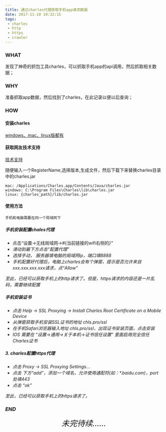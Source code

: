 ```yaml
---
title: 通过charles代理获取手机app请求数据
date: 2017-11-10 19:32:15
tags:
 - charles
 - http
 - https
 - crawler
---
```


### WHAT
发现了神奇的抓包工具charles，可以抓取手机app的api调用，然后抓取相关数据；

### WHY
准备抓取app数据，然后找到了charles，在此记录以便以后查询；

<!-- more -->

### HOW
#### 安装charles
[windows、mac、linux版都有](https://www.charlesproxy.com/download/)

#### 获取网友技术支持
[技术支持](https://www.zzzmode.com/mytools/charles/)

随便输入一个RegisterName,选择版本,生成文件，然后下载下来替换charles目录中的charles.jar
```
mac: /Applications/Charles.app/Contents/Java/charles.jar
windows: C:\Program Files\Charles\lib\charles.jar
linux: {charles_path}/lib/charles.jar
```

#### 使用方法

	手机和电脑需要在同一个局域网下

##### 手机安装配置chales代理
- 点击“设置->无线局域网->#{当前链接的wifi右侧的<i>}”
- 滑动到最下方点击“配置代理”
- 选择手动， 服务器填电脑的局域网ip，端口填8888
- 手机配置好代理后，电脑上charles会有个弹窗，提示是否允许来自xxx.xxx.xxx.xxx请求，点“Allow”

至此，已经可以获取手机上的http请求了。但是，https请求的内容还是一片乱码，需要继续配置

##### 手机安装证书
- 点击 Help -> SSL Proxying -> Install Charles Root Certificate on a Mobile Device
- 从弹窗获取手机安装SSL证书的地址 chls.pro/ssl
- 在手机Safari浏览器输入地址 chls.pro/ssl，出现证书安装页面，点击安装
- IOS 需要在 “设置→通用→关于本机→证书信任设置” 里面启用完全信任Charles证书

##### 3. charles配置https代理
- 点击 Proxy -> SSL Proxying Settings...
- 点击 下方“add”，添加一个域名，允许使用通配符(如：*.baidu.com)，port处填443
- 点击 “ok”

至此，已经可以获取手机上的https请求了。

### END

<div style="font-size: 25px; font-weight: 3px; text-align: center;">未完待续……</div>